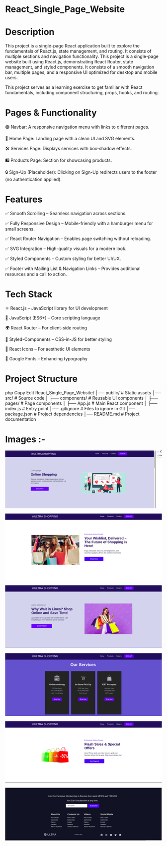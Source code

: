  # React_Single_Page_Website
 # **Description**
This project is a single-page React application built to explore the fundamentals of React.js, state management, and routing. It consists of multiple sections and navigation functionality.
This project is a single-page website built using React.js, demonstrating React Router, state management, and styled components. It consists of a smooth navigation bar, multiple pages, and a responsive UI optimized for desktop and mobile users.

This project serves as a learning exercise to get familiar with React fundamentals, including component structuring, props, hooks, and routing.

# Pages & Functionality
🟢 Navbar: A responsive navigation menu with links to different pages.

🏡 Home Page: Landing page with a clean UI and SVG elements.

🛠️ Services Page: Displays services with box-shadow effects.

🛍️ Products Page: Section for showcasing products.

🔒 Sign-Up (Placeholder): Clicking on Sign-Up redirects users to the footer (no authentication applied).

# Features
✅ Smooth Scrolling – Seamless navigation across sections.

✅ Fully Responsive Design – Mobile-friendly with a hamburger menu for small screens.

✅ React Router Navigation – Enables page switching without reloading.

✅ SVG Integration – High-quality visuals for a modern look.

✅ Styled Components – Custom styling for better UI/UX.

✅ Footer with Mailing List & Navigation Links – Provides additional resources and a call to action.

# Tech Stack
⚛️ React.js – JavaScript library for UI development

📜 JavaScript (ES6+) – Core scripting language

🌍 React Router – For client-side routing

🎨 Styled-Components – CSS-in-JS for better styling

🔗 React Icons – For aesthetic UI elements

📌 Google Fonts – Enhancing typography


#  Project Structure
php
Copy
Edit
React_Single_Page_Website/
│── public/                 # Static assets
│── src/                    # Source code
│   ├── components/         # Reusable UI components
│   ├── pages/              # Page components
│   ├── App.js              # Main React component
│   ├── index.js            # Entry point
│── .gitignore              # Files to ignore in Git
│── package.json            # Project dependencies
│── README.md               # Project documentation

# **Images** :- 
![single1](React_Single_Page_Website-main/Results/Image1.png)

![single2](React_Single_Page_Website-main/Results/Image2.png)

![single3](React_Single_Page_Website-main/Results/Image3.png)

![single4](React_Single_Page_Website-main/Results/Image4.png)

![single5](React_Single_Page_Website-main/Results/Image5.png)

![single6](React_Single_Page_Website-main/Results/Image6.png)
